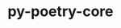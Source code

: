 ---
title: "py-poetry-core"
layout: cache
categories: [package, develop]
meta: {"compilers": ["apple-clang@=15.0.0", "gcc@=11.1.0", "gcc@=11.4.0", "gcc@=13.2.0", "gcc@=7.3.1", "gcc@=7.5.0", "gcc@=9.4.0", "oneapi@=2024.2.1"], "num_specs": 75, "num_specs_by_stack": {"aws-isc": 1, "aws-isc-aarch64": 1, "data-vis-sdk": 4, "e4s": 12, "e4s-neoverse-v2": 9, "e4s-neoverse_v1": 6, "e4s-oneapi": 14, "e4s-power": 3, "ml-darwin-aarch64-mps": 1, "ml-linux-aarch64-cpu": 8, "ml-linux-aarch64-cuda": 8, "ml-linux-x86_64-cpu": 8, "ml-linux-x86_64-cuda": 7, "ml-linux-x86_64-rocm": 4, "radiuss": 6, "root": 75}, "oss": ["amzn2", "ubuntu18.04", "ubuntu20.04", "ubuntu22.04", "ubuntu24.04", "ventura"], "platforms": ["darwin", "linux"], "stacks": ["aws-isc", "aws-isc-aarch64", "data-vis-sdk", "e4s", "e4s-neoverse-v2", "e4s-neoverse_v1", "e4s-oneapi", "e4s-power", "ml-darwin-aarch64-mps", "ml-linux-aarch64-cpu", "ml-linux-aarch64-cuda", "ml-linux-x86_64-cpu", "ml-linux-x86_64-cuda", "ml-linux-x86_64-rocm", "radiuss", "root"], "targets": ["aarch64", "neoverse_v1", "neoverse_v2", "ppc64le", "x86_64_v3"], "versions": ["1.8.1"]}
spec_details: [{"compiler": "apple-clang@=15.0.0", "hash": "b7fxf2q5efgno6cmdioikdw6rwar453b", "os": "ventura", "platform": "darwin", "size": "-", "stacks": ["ml-darwin-aarch64-mps", "root"], "tarball": "https://binaries.spack.io/develop/build_cache/darwin-ventura-aarch64/apple-clang-15.0.0/py-poetry-core-1.8.1/darwin-ventura-aarch64-apple-clang-15.0.0-py-poetry-core-1.8.1-b7fxf2q5efgno6cmdioikdw6rwar453b.spack", "target": "aarch64", "variants": ["build_system=python_pip"], "versions": ["1.8.1"]}, {"compiler": "gcc@=7.3.1", "hash": "jfhsyufpuky4rmxl65p6gh2wwlgal2wp", "os": "amzn2", "platform": "linux", "size": "-", "stacks": ["aws-isc-aarch64", "root"], "tarball": "https://binaries.spack.io/develop/build_cache/linux-amzn2-aarch64/gcc-7.3.1/py-poetry-core-1.8.1/linux-amzn2-aarch64-gcc-7.3.1-py-poetry-core-1.8.1-jfhsyufpuky4rmxl65p6gh2wwlgal2wp.spack", "target": "aarch64", "variants": ["build_system=python_pip"], "versions": ["1.8.1"]}, {"compiler": "gcc@=7.3.1", "hash": "quu3ayi5fecneu6phwdwvvspamv7oh3j", "os": "amzn2", "platform": "linux", "size": "-", "stacks": ["aws-isc", "root"], "tarball": "https://binaries.spack.io/develop/build_cache/linux-amzn2-x86_64_v3/gcc-7.3.1/py-poetry-core-1.8.1/linux-amzn2-x86_64_v3-gcc-7.3.1-py-poetry-core-1.8.1-quu3ayi5fecneu6phwdwvvspamv7oh3j.spack", "target": "x86_64_v3", "variants": ["build_system=python_pip"], "versions": ["1.8.1"]}, {"compiler": "gcc@=7.5.0", "hash": "hbenlu6gwlgrihd4nm6fkt6vighwywtm", "os": "ubuntu18.04", "platform": "linux", "size": "-", "stacks": ["radiuss", "root"], "tarball": "https://binaries.spack.io/develop/build_cache/linux-ubuntu18.04-x86_64_v3/gcc-7.5.0/py-poetry-core-1.8.1/linux-ubuntu18.04-x86_64_v3-gcc-7.5.0-py-poetry-core-1.8.1-hbenlu6gwlgrihd4nm6fkt6vighwywtm.spack", "target": "x86_64_v3", "variants": ["build_system=python_pip"], "versions": ["1.8.1"]}, {"compiler": "gcc@=7.5.0", "hash": "iu6rdpnke5b5uykwrrhb6hmt4ruzbot6", "os": "ubuntu18.04", "platform": "linux", "size": "-", "stacks": ["radiuss", "root"], "tarball": "https://binaries.spack.io/develop/build_cache/linux-ubuntu18.04-x86_64_v3/gcc-7.5.0/py-poetry-core-1.8.1/linux-ubuntu18.04-x86_64_v3-gcc-7.5.0-py-poetry-core-1.8.1-iu6rdpnke5b5uykwrrhb6hmt4ruzbot6.spack", "target": "x86_64_v3", "variants": ["build_system=python_pip"], "versions": ["1.8.1"]}, {"compiler": "gcc@=7.5.0", "hash": "44xyeeea3kjmyi5lt3suunwzxiyhn66h", "os": "ubuntu18.04", "platform": "linux", "size": "-", "stacks": ["root"], "tarball": "https://binaries.spack.io/develop/build_cache/linux-ubuntu18.04-x86_64_v3/gcc-7.5.0/py-poetry-core-1.8.1/linux-ubuntu18.04-x86_64_v3-gcc-7.5.0-py-poetry-core-1.8.1-44xyeeea3kjmyi5lt3suunwzxiyhn66h.spack", "target": "x86_64_v3", "variants": ["build_system=python_pip"], "versions": ["1.8.1"]}, {"compiler": "gcc@=7.5.0", "hash": "5woeb3yalzck7oynbwkpwaeajcw5hdyq", "os": "ubuntu18.04", "platform": "linux", "size": "-", "stacks": ["radiuss", "root"], "tarball": "https://binaries.spack.io/develop/build_cache/linux-ubuntu18.04-x86_64_v3/gcc-7.5.0/py-poetry-core-1.8.1/linux-ubuntu18.04-x86_64_v3-gcc-7.5.0-py-poetry-core-1.8.1-5woeb3yalzck7oynbwkpwaeajcw5hdyq.spack", "target": "x86_64_v3", "variants": ["build_system=python_pip"], "versions": ["1.8.1"]}, {"compiler": "gcc@=7.5.0", "hash": "uroiaaib2pwipak3bncx4ni65u2s7ezw", "os": "ubuntu18.04", "platform": "linux", "size": "-", "stacks": ["radiuss", "root"], "tarball": "https://binaries.spack.io/develop/build_cache/linux-ubuntu18.04-x86_64_v3/gcc-7.5.0/py-poetry-core-1.8.1/linux-ubuntu18.04-x86_64_v3-gcc-7.5.0-py-poetry-core-1.8.1-uroiaaib2pwipak3bncx4ni65u2s7ezw.spack", "target": "x86_64_v3", "variants": ["build_system=python_pip"], "versions": ["1.8.1"]}, {"compiler": "gcc@=7.5.0", "hash": "cmsxlenwcr5riufia3qrzptdcqohmv3b", "os": "ubuntu18.04", "platform": "linux", "size": "-", "stacks": ["radiuss", "root"], "tarball": "https://binaries.spack.io/develop/build_cache/linux-ubuntu18.04-x86_64_v3/gcc-7.5.0/py-poetry-core-1.8.1/linux-ubuntu18.04-x86_64_v3-gcc-7.5.0-py-poetry-core-1.8.1-cmsxlenwcr5riufia3qrzptdcqohmv3b.spack", "target": "x86_64_v3", "variants": ["build_system=python_pip"], "versions": ["1.8.1"]}, {"compiler": "gcc@=7.5.0", "hash": "lf7utoonpwji3gerz2lwtotw54hmvfvv", "os": "ubuntu18.04", "platform": "linux", "size": "-", "stacks": ["radiuss", "root"], "tarball": "https://binaries.spack.io/develop/build_cache/linux-ubuntu18.04-x86_64_v3/gcc-7.5.0/py-poetry-core-1.8.1/linux-ubuntu18.04-x86_64_v3-gcc-7.5.0-py-poetry-core-1.8.1-lf7utoonpwji3gerz2lwtotw54hmvfvv.spack", "target": "x86_64_v3", "variants": ["build_system=python_pip"], "versions": ["1.8.1"]}, {"compiler": "gcc@=7.5.0", "hash": "d746ppxbl7nupw3y3hsc62zbx7nr2zk3", "os": "ubuntu18.04", "platform": "linux", "size": "-", "stacks": ["root"], "tarball": "https://binaries.spack.io/develop/build_cache/linux-ubuntu18.04-x86_64_v3/gcc-7.5.0/py-poetry-core-1.8.1/linux-ubuntu18.04-x86_64_v3-gcc-7.5.0-py-poetry-core-1.8.1-d746ppxbl7nupw3y3hsc62zbx7nr2zk3.spack", "target": "x86_64_v3", "variants": ["build_system=python_pip"], "versions": ["1.8.1"]}, {"compiler": "gcc@=9.4.0", "hash": "fbazy4xizgww7fhtvlbjuta26idmg77s", "os": "ubuntu20.04", "platform": "linux", "size": "-", "stacks": ["e4s-power", "root"], "tarball": "https://binaries.spack.io/develop/build_cache/linux-ubuntu20.04-ppc64le/gcc-9.4.0/py-poetry-core-1.8.1/linux-ubuntu20.04-ppc64le-gcc-9.4.0-py-poetry-core-1.8.1-fbazy4xizgww7fhtvlbjuta26idmg77s.spack", "target": "ppc64le", "variants": ["build_system=python_pip"], "versions": ["1.8.1"]}, {"compiler": "gcc@=9.4.0", "hash": "bflk6p44koojf2awdkza4mklb2ovex3p", "os": "ubuntu20.04", "platform": "linux", "size": "-", "stacks": ["e4s-power", "root"], "tarball": "https://binaries.spack.io/develop/build_cache/linux-ubuntu20.04-ppc64le/gcc-9.4.0/py-poetry-core-1.8.1/linux-ubuntu20.04-ppc64le-gcc-9.4.0-py-poetry-core-1.8.1-bflk6p44koojf2awdkza4mklb2ovex3p.spack", "target": "ppc64le", "variants": ["build_system=python_pip"], "versions": ["1.8.1"]}, {"compiler": "gcc@=9.4.0", "hash": "zbanzr6oia75ownlk5xheyb7i2hrlwdw", "os": "ubuntu20.04", "platform": "linux", "size": "-", "stacks": ["e4s-power", "root"], "tarball": "https://binaries.spack.io/develop/build_cache/linux-ubuntu20.04-ppc64le/gcc-9.4.0/py-poetry-core-1.8.1/linux-ubuntu20.04-ppc64le-gcc-9.4.0-py-poetry-core-1.8.1-zbanzr6oia75ownlk5xheyb7i2hrlwdw.spack", "target": "ppc64le", "variants": ["build_system=python_pip"], "versions": ["1.8.1"]}, {"compiler": "gcc@=11.1.0", "hash": "ih3i2mp4ym6tngzdmmcy6sjuqg6jgm4z", "os": "ubuntu20.04", "platform": "linux", "size": "-", "stacks": ["data-vis-sdk", "root"], "tarball": "https://binaries.spack.io/develop/build_cache/linux-ubuntu20.04-x86_64_v3/gcc-11.1.0/py-poetry-core-1.8.1/linux-ubuntu20.04-x86_64_v3-gcc-11.1.0-py-poetry-core-1.8.1-ih3i2mp4ym6tngzdmmcy6sjuqg6jgm4z.spack", "target": "x86_64_v3", "variants": ["build_system=python_pip"], "versions": ["1.8.1"]}, {"compiler": "gcc@=11.1.0", "hash": "ieuiyr6xioqblw5ltwxvfijmulrpgzy3", "os": "ubuntu20.04", "platform": "linux", "size": "-", "stacks": ["data-vis-sdk", "root"], "tarball": "https://binaries.spack.io/develop/build_cache/linux-ubuntu20.04-x86_64_v3/gcc-11.1.0/py-poetry-core-1.8.1/linux-ubuntu20.04-x86_64_v3-gcc-11.1.0-py-poetry-core-1.8.1-ieuiyr6xioqblw5ltwxvfijmulrpgzy3.spack", "target": "x86_64_v3", "variants": ["build_system=python_pip"], "versions": ["1.8.1"]}, {"compiler": "gcc@=11.1.0", "hash": "mfpvaanyihmxpx7qvc3bfcst4sqhfuka", "os": "ubuntu20.04", "platform": "linux", "size": "-", "stacks": ["data-vis-sdk", "root"], "tarball": "https://binaries.spack.io/develop/build_cache/linux-ubuntu20.04-x86_64_v3/gcc-11.1.0/py-poetry-core-1.8.1/linux-ubuntu20.04-x86_64_v3-gcc-11.1.0-py-poetry-core-1.8.1-mfpvaanyihmxpx7qvc3bfcst4sqhfuka.spack", "target": "x86_64_v3", "variants": ["build_system=python_pip"], "versions": ["1.8.1"]}, {"compiler": "gcc@=11.1.0", "hash": "bplfyzv2trgbpyu2xyrss6sgg7o5kei5", "os": "ubuntu20.04", "platform": "linux", "size": "-", "stacks": ["data-vis-sdk", "root"], "tarball": "https://binaries.spack.io/develop/build_cache/linux-ubuntu20.04-x86_64_v3/gcc-11.1.0/py-poetry-core-1.8.1/linux-ubuntu20.04-x86_64_v3-gcc-11.1.0-py-poetry-core-1.8.1-bplfyzv2trgbpyu2xyrss6sgg7o5kei5.spack", "target": "x86_64_v3", "variants": ["build_system=python_pip"], "versions": ["1.8.1"]}, {"compiler": "gcc@=11.4.0", "hash": "votgw3ekx6gthj5ft2f3tllg436edbq4", "os": "ubuntu22.04", "platform": "linux", "size": "-", "stacks": ["e4s-neoverse_v1", "root"], "tarball": "https://binaries.spack.io/develop/build_cache/linux-ubuntu22.04-neoverse_v1/gcc-11.4.0/py-poetry-core-1.8.1/linux-ubuntu22.04-neoverse_v1-gcc-11.4.0-py-poetry-core-1.8.1-votgw3ekx6gthj5ft2f3tllg436edbq4.spack", "target": "neoverse_v1", "variants": ["build_system=python_pip"], "versions": ["1.8.1"]}, {"compiler": "gcc@=11.4.0", "hash": "eg3jkukouvrotpai3rxshdwuwdzjpbqj", "os": "ubuntu22.04", "platform": "linux", "size": "-", "stacks": ["e4s-neoverse_v1", "root"], "tarball": "https://binaries.spack.io/develop/build_cache/linux-ubuntu22.04-neoverse_v1/gcc-11.4.0/py-poetry-core-1.8.1/linux-ubuntu22.04-neoverse_v1-gcc-11.4.0-py-poetry-core-1.8.1-eg3jkukouvrotpai3rxshdwuwdzjpbqj.spack", "target": "neoverse_v1", "variants": ["build_system=python_pip"], "versions": ["1.8.1"]}, {"compiler": "gcc@=11.4.0", "hash": "7h7guitcvpj56bk6kluknqcjurjwipsc", "os": "ubuntu22.04", "platform": "linux", "size": "-", "stacks": ["e4s-neoverse_v1", "root"], "tarball": "https://binaries.spack.io/develop/build_cache/linux-ubuntu22.04-neoverse_v1/gcc-11.4.0/py-poetry-core-1.8.1/linux-ubuntu22.04-neoverse_v1-gcc-11.4.0-py-poetry-core-1.8.1-7h7guitcvpj56bk6kluknqcjurjwipsc.spack", "target": "neoverse_v1", "variants": ["build_system=python_pip"], "versions": ["1.8.1"]}, {"compiler": "gcc@=11.4.0", "hash": "owhstatfctm6rl5irsz2mhfkfzv75jkn", "os": "ubuntu22.04", "platform": "linux", "size": "-", "stacks": ["e4s-neoverse_v1", "root"], "tarball": "https://binaries.spack.io/develop/build_cache/linux-ubuntu22.04-neoverse_v1/gcc-11.4.0/py-poetry-core-1.8.1/linux-ubuntu22.04-neoverse_v1-gcc-11.4.0-py-poetry-core-1.8.1-owhstatfctm6rl5irsz2mhfkfzv75jkn.spack", "target": "neoverse_v1", "variants": ["build_system=python_pip"], "versions": ["1.8.1"]}, {"compiler": "gcc@=11.4.0", "hash": "4agm6rcpdg43g75ni7er3r6wpiiqbuo5", "os": "ubuntu22.04", "platform": "linux", "size": "-", "stacks": ["e4s-neoverse_v1", "root"], "tarball": "https://binaries.spack.io/develop/build_cache/linux-ubuntu22.04-neoverse_v1/gcc-11.4.0/py-poetry-core-1.8.1/linux-ubuntu22.04-neoverse_v1-gcc-11.4.0-py-poetry-core-1.8.1-4agm6rcpdg43g75ni7er3r6wpiiqbuo5.spack", "target": "neoverse_v1", "variants": ["build_system=python_pip"], "versions": ["1.8.1"]}, {"compiler": "gcc@=11.4.0", "hash": "j23kokogoarjbpitsv77ts6wqqjzk43z", "os": "ubuntu22.04", "platform": "linux", "size": "-", "stacks": ["e4s-neoverse_v1", "root"], "tarball": "https://binaries.spack.io/develop/build_cache/linux-ubuntu22.04-neoverse_v1/gcc-11.4.0/py-poetry-core-1.8.1/linux-ubuntu22.04-neoverse_v1-gcc-11.4.0-py-poetry-core-1.8.1-j23kokogoarjbpitsv77ts6wqqjzk43z.spack", "target": "neoverse_v1", "variants": ["build_system=python_pip"], "versions": ["1.8.1"]}, {"compiler": "gcc@=11.4.0", "hash": "ztczubt5otmbsetuy6knb4235yutkppw", "os": "ubuntu22.04", "platform": "linux", "size": "-", "stacks": ["e4s-neoverse-v2", "root"], "tarball": "https://binaries.spack.io/develop/build_cache/linux-ubuntu22.04-neoverse_v2/gcc-11.4.0/py-poetry-core-1.8.1/linux-ubuntu22.04-neoverse_v2-gcc-11.4.0-py-poetry-core-1.8.1-ztczubt5otmbsetuy6knb4235yutkppw.spack", "target": "neoverse_v2", "variants": ["build_system=python_pip"], "versions": ["1.8.1"]}, {"compiler": "gcc@=11.4.0", "hash": "orlmnqp4bqegx3a7nfbbv6n2qf6atgip", "os": "ubuntu22.04", "platform": "linux", "size": "-", "stacks": ["e4s-neoverse-v2", "root"], "tarball": "https://binaries.spack.io/develop/build_cache/linux-ubuntu22.04-neoverse_v2/gcc-11.4.0/py-poetry-core-1.8.1/linux-ubuntu22.04-neoverse_v2-gcc-11.4.0-py-poetry-core-1.8.1-orlmnqp4bqegx3a7nfbbv6n2qf6atgip.spack", "target": "neoverse_v2", "variants": ["build_system=python_pip"], "versions": ["1.8.1"]}, {"compiler": "gcc@=11.4.0", "hash": "hckac2ubexopcayms7tzlq2hklt5nh66", "os": "ubuntu22.04", "platform": "linux", "size": "-", "stacks": ["e4s-neoverse-v2", "root"], "tarball": "https://binaries.spack.io/develop/build_cache/linux-ubuntu22.04-neoverse_v2/gcc-11.4.0/py-poetry-core-1.8.1/linux-ubuntu22.04-neoverse_v2-gcc-11.4.0-py-poetry-core-1.8.1-hckac2ubexopcayms7tzlq2hklt5nh66.spack", "target": "neoverse_v2", "variants": ["build_system=python_pip"], "versions": ["1.8.1"]}, {"compiler": "gcc@=11.4.0", "hash": "qqfxfjv6wv55i33kg3t2fknitjzfyj23", "os": "ubuntu22.04", "platform": "linux", "size": "-", "stacks": ["e4s-neoverse-v2", "root"], "tarball": "https://binaries.spack.io/develop/build_cache/linux-ubuntu22.04-neoverse_v2/gcc-11.4.0/py-poetry-core-1.8.1/linux-ubuntu22.04-neoverse_v2-gcc-11.4.0-py-poetry-core-1.8.1-qqfxfjv6wv55i33kg3t2fknitjzfyj23.spack", "target": "neoverse_v2", "variants": ["build_system=python_pip"], "versions": ["1.8.1"]}, {"compiler": "gcc@=11.4.0", "hash": "ijqklm3v4oy7kr2vqy25pg4soo7syrxi", "os": "ubuntu22.04", "platform": "linux", "size": "-", "stacks": ["e4s-neoverse-v2", "root"], "tarball": "https://binaries.spack.io/develop/build_cache/linux-ubuntu22.04-neoverse_v2/gcc-11.4.0/py-poetry-core-1.8.1/linux-ubuntu22.04-neoverse_v2-gcc-11.4.0-py-poetry-core-1.8.1-ijqklm3v4oy7kr2vqy25pg4soo7syrxi.spack", "target": "neoverse_v2", "variants": ["build_system=python_pip"], "versions": ["1.8.1"]}, {"compiler": "gcc@=11.4.0", "hash": "n5v5k4csoijvpxrkiy53csdgukakr5kr", "os": "ubuntu22.04", "platform": "linux", "size": "-", "stacks": ["e4s-neoverse-v2", "root"], "tarball": "https://binaries.spack.io/develop/build_cache/linux-ubuntu22.04-neoverse_v2/gcc-11.4.0/py-poetry-core-1.8.1/linux-ubuntu22.04-neoverse_v2-gcc-11.4.0-py-poetry-core-1.8.1-n5v5k4csoijvpxrkiy53csdgukakr5kr.spack", "target": "neoverse_v2", "variants": ["build_system=python_pip"], "versions": ["1.8.1"]}, {"compiler": "gcc@=11.4.0", "hash": "s6cyhxah5amk5xs45bm6ggwnslq3kemz", "os": "ubuntu22.04", "platform": "linux", "size": "-", "stacks": ["e4s-neoverse-v2", "root"], "tarball": "https://binaries.spack.io/develop/build_cache/linux-ubuntu22.04-neoverse_v2/gcc-11.4.0/py-poetry-core-1.8.1/linux-ubuntu22.04-neoverse_v2-gcc-11.4.0-py-poetry-core-1.8.1-s6cyhxah5amk5xs45bm6ggwnslq3kemz.spack", "target": "neoverse_v2", "variants": ["build_system=python_pip"], "versions": ["1.8.1"]}, {"compiler": "gcc@=11.4.0", "hash": "uwe7oappfphmzwjjvs56haepvbwwgcug", "os": "ubuntu22.04", "platform": "linux", "size": "-", "stacks": ["e4s-neoverse-v2", "root"], "tarball": "https://binaries.spack.io/develop/build_cache/linux-ubuntu22.04-neoverse_v2/gcc-11.4.0/py-poetry-core-1.8.1/linux-ubuntu22.04-neoverse_v2-gcc-11.4.0-py-poetry-core-1.8.1-uwe7oappfphmzwjjvs56haepvbwwgcug.spack", "target": "neoverse_v2", "variants": ["build_system=python_pip"], "versions": ["1.8.1"]}, {"compiler": "gcc@=11.4.0", "hash": "7yqawrkylcws43dpbtb23prw22kor3zg", "os": "ubuntu22.04", "platform": "linux", "size": "-", "stacks": ["e4s-neoverse-v2", "root"], "tarball": "https://binaries.spack.io/develop/build_cache/linux-ubuntu22.04-neoverse_v2/gcc-11.4.0/py-poetry-core-1.8.1/linux-ubuntu22.04-neoverse_v2-gcc-11.4.0-py-poetry-core-1.8.1-7yqawrkylcws43dpbtb23prw22kor3zg.spack", "target": "neoverse_v2", "variants": ["build_system=python_pip"], "versions": ["1.8.1"]}, {"compiler": "gcc@=11.4.0", "hash": "4zfg27zrxuudvnkxksjdocj5ov5qouf4", "os": "ubuntu22.04", "platform": "linux", "size": "-", "stacks": ["e4s", "root"], "tarball": "https://binaries.spack.io/develop/build_cache/linux-ubuntu22.04-x86_64_v3/gcc-11.4.0/py-poetry-core-1.8.1/linux-ubuntu22.04-x86_64_v3-gcc-11.4.0-py-poetry-core-1.8.1-4zfg27zrxuudvnkxksjdocj5ov5qouf4.spack", "target": "x86_64_v3", "variants": ["build_system=python_pip"], "versions": ["1.8.1"]}, {"compiler": "gcc@=11.4.0", "hash": "67oesgjt63dkvimtri66gaxojxmbhnpr", "os": "ubuntu22.04", "platform": "linux", "size": "-", "stacks": ["e4s", "root"], "tarball": "https://binaries.spack.io/develop/build_cache/linux-ubuntu22.04-x86_64_v3/gcc-11.4.0/py-poetry-core-1.8.1/linux-ubuntu22.04-x86_64_v3-gcc-11.4.0-py-poetry-core-1.8.1-67oesgjt63dkvimtri66gaxojxmbhnpr.spack", "target": "x86_64_v3", "variants": ["build_system=python_pip"], "versions": ["1.8.1"]}, {"compiler": "gcc@=11.4.0", "hash": "5jpyrbidjw5nixmrm2pzcjmoazagxfq2", "os": "ubuntu22.04", "platform": "linux", "size": "-", "stacks": ["e4s", "root"], "tarball": "https://binaries.spack.io/develop/build_cache/linux-ubuntu22.04-x86_64_v3/gcc-11.4.0/py-poetry-core-1.8.1/linux-ubuntu22.04-x86_64_v3-gcc-11.4.0-py-poetry-core-1.8.1-5jpyrbidjw5nixmrm2pzcjmoazagxfq2.spack", "target": "x86_64_v3", "variants": ["build_system=python_pip"], "versions": ["1.8.1"]}, {"compiler": "gcc@=11.4.0", "hash": "ilrghjab36maecf4ohsgpajrrlj73jij", "os": "ubuntu22.04", "platform": "linux", "size": "-", "stacks": ["e4s", "root"], "tarball": "https://binaries.spack.io/develop/build_cache/linux-ubuntu22.04-x86_64_v3/gcc-11.4.0/py-poetry-core-1.8.1/linux-ubuntu22.04-x86_64_v3-gcc-11.4.0-py-poetry-core-1.8.1-ilrghjab36maecf4ohsgpajrrlj73jij.spack", "target": "x86_64_v3", "variants": ["build_system=python_pip"], "versions": ["1.8.1"]}, {"compiler": "gcc@=11.4.0", "hash": "lstztywaa3uh2cgaxgcunbigcchzdg5m", "os": "ubuntu22.04", "platform": "linux", "size": "-", "stacks": ["e4s", "root"], "tarball": "https://binaries.spack.io/develop/build_cache/linux-ubuntu22.04-x86_64_v3/gcc-11.4.0/py-poetry-core-1.8.1/linux-ubuntu22.04-x86_64_v3-gcc-11.4.0-py-poetry-core-1.8.1-lstztywaa3uh2cgaxgcunbigcchzdg5m.spack", "target": "x86_64_v3", "variants": ["build_system=python_pip"], "versions": ["1.8.1"]}, {"compiler": "gcc@=11.4.0", "hash": "7egioeilugvvrapzp65rxcedyuchdw2r", "os": "ubuntu22.04", "platform": "linux", "size": "-", "stacks": ["e4s", "root"], "tarball": "https://binaries.spack.io/develop/build_cache/linux-ubuntu22.04-x86_64_v3/gcc-11.4.0/py-poetry-core-1.8.1/linux-ubuntu22.04-x86_64_v3-gcc-11.4.0-py-poetry-core-1.8.1-7egioeilugvvrapzp65rxcedyuchdw2r.spack", "target": "x86_64_v3", "variants": ["build_system=python_pip"], "versions": ["1.8.1"]}, {"compiler": "gcc@=11.4.0", "hash": "eaf3bkytechfkxy6orbg3go3vrscxoey", "os": "ubuntu22.04", "platform": "linux", "size": "-", "stacks": ["e4s", "root"], "tarball": "https://binaries.spack.io/develop/build_cache/linux-ubuntu22.04-x86_64_v3/gcc-11.4.0/py-poetry-core-1.8.1/linux-ubuntu22.04-x86_64_v3-gcc-11.4.0-py-poetry-core-1.8.1-eaf3bkytechfkxy6orbg3go3vrscxoey.spack", "target": "x86_64_v3", "variants": ["build_system=python_pip"], "versions": ["1.8.1"]}, {"compiler": "gcc@=11.4.0", "hash": "cn2ugfpgvuwoqwaknoofb3zmssyf2i7a", "os": "ubuntu22.04", "platform": "linux", "size": "-", "stacks": ["e4s", "root"], "tarball": "https://binaries.spack.io/develop/build_cache/linux-ubuntu22.04-x86_64_v3/gcc-11.4.0/py-poetry-core-1.8.1/linux-ubuntu22.04-x86_64_v3-gcc-11.4.0-py-poetry-core-1.8.1-cn2ugfpgvuwoqwaknoofb3zmssyf2i7a.spack", "target": "x86_64_v3", "variants": ["build_system=python_pip"], "versions": ["1.8.1"]}, {"compiler": "gcc@=11.4.0", "hash": "par3ls32mu2b5z5pucuevijiwth6gyye", "os": "ubuntu22.04", "platform": "linux", "size": "-", "stacks": ["e4s", "root"], "tarball": "https://binaries.spack.io/develop/build_cache/linux-ubuntu22.04-x86_64_v3/gcc-11.4.0/py-poetry-core-1.8.1/linux-ubuntu22.04-x86_64_v3-gcc-11.4.0-py-poetry-core-1.8.1-par3ls32mu2b5z5pucuevijiwth6gyye.spack", "target": "x86_64_v3", "variants": ["build_system=python_pip"], "versions": ["1.8.1"]}, {"compiler": "gcc@=11.4.0", "hash": "ixngdyu4yobx4u7v3e3z7eja5y7gfbpy", "os": "ubuntu22.04", "platform": "linux", "size": "-", "stacks": ["e4s", "root"], "tarball": "https://binaries.spack.io/develop/build_cache/linux-ubuntu22.04-x86_64_v3/gcc-11.4.0/py-poetry-core-1.8.1/linux-ubuntu22.04-x86_64_v3-gcc-11.4.0-py-poetry-core-1.8.1-ixngdyu4yobx4u7v3e3z7eja5y7gfbpy.spack", "target": "x86_64_v3", "variants": ["build_system=python_pip"], "versions": ["1.8.1"]}, {"compiler": "gcc@=11.4.0", "hash": "di67lgmpzsrhmejedzqvevljps5inyru", "os": "ubuntu22.04", "platform": "linux", "size": "-", "stacks": ["e4s", "root"], "tarball": "https://binaries.spack.io/develop/build_cache/linux-ubuntu22.04-x86_64_v3/gcc-11.4.0/py-poetry-core-1.8.1/linux-ubuntu22.04-x86_64_v3-gcc-11.4.0-py-poetry-core-1.8.1-di67lgmpzsrhmejedzqvevljps5inyru.spack", "target": "x86_64_v3", "variants": ["build_system=python_pip"], "versions": ["1.8.1"]}, {"compiler": "gcc@=11.4.0", "hash": "kisnb44j7uslwenf5mfgwgoij37agfn3", "os": "ubuntu22.04", "platform": "linux", "size": "-", "stacks": ["e4s", "root"], "tarball": "https://binaries.spack.io/develop/build_cache/linux-ubuntu22.04-x86_64_v3/gcc-11.4.0/py-poetry-core-1.8.1/linux-ubuntu22.04-x86_64_v3-gcc-11.4.0-py-poetry-core-1.8.1-kisnb44j7uslwenf5mfgwgoij37agfn3.spack", "target": "x86_64_v3", "variants": ["build_system=python_pip"], "versions": ["1.8.1"]}, {"compiler": "oneapi@=2024.2.1", "hash": "3hxxoszgzhow5d7fglgqirttaangndsi", "os": "ubuntu22.04", "platform": "linux", "size": "-", "stacks": ["e4s-oneapi", "root"], "tarball": "https://binaries.spack.io/develop/build_cache/linux-ubuntu22.04-x86_64_v3/oneapi-2024.2.1/py-poetry-core-1.8.1/linux-ubuntu22.04-x86_64_v3-oneapi-2024.2.1-py-poetry-core-1.8.1-3hxxoszgzhow5d7fglgqirttaangndsi.spack", "target": "x86_64_v3", "variants": ["build_system=python_pip"], "versions": ["1.8.1"]}, {"compiler": "oneapi@=2024.2.1", "hash": "rr52ppgxvl6j5p6aen57bytsnb4bisnb", "os": "ubuntu22.04", "platform": "linux", "size": "-", "stacks": ["e4s-oneapi", "root"], "tarball": "https://binaries.spack.io/develop/build_cache/linux-ubuntu22.04-x86_64_v3/oneapi-2024.2.1/py-poetry-core-1.8.1/linux-ubuntu22.04-x86_64_v3-oneapi-2024.2.1-py-poetry-core-1.8.1-rr52ppgxvl6j5p6aen57bytsnb4bisnb.spack", "target": "x86_64_v3", "variants": ["build_system=python_pip"], "versions": ["1.8.1"]}, {"compiler": "oneapi@=2024.2.1", "hash": "gacx4ulybsqrbj4yjwlbydrfriet5fvu", "os": "ubuntu22.04", "platform": "linux", "size": "-", "stacks": ["e4s-oneapi", "root"], "tarball": "https://binaries.spack.io/develop/build_cache/linux-ubuntu22.04-x86_64_v3/oneapi-2024.2.1/py-poetry-core-1.8.1/linux-ubuntu22.04-x86_64_v3-oneapi-2024.2.1-py-poetry-core-1.8.1-gacx4ulybsqrbj4yjwlbydrfriet5fvu.spack", "target": "x86_64_v3", "variants": ["build_system=python_pip"], "versions": ["1.8.1"]}, {"compiler": "oneapi@=2024.2.1", "hash": "22bqybdoufh5lelwbeaa64adglrc4jip", "os": "ubuntu22.04", "platform": "linux", "size": "-", "stacks": ["e4s-oneapi", "root"], "tarball": "https://binaries.spack.io/develop/build_cache/linux-ubuntu22.04-x86_64_v3/oneapi-2024.2.1/py-poetry-core-1.8.1/linux-ubuntu22.04-x86_64_v3-oneapi-2024.2.1-py-poetry-core-1.8.1-22bqybdoufh5lelwbeaa64adglrc4jip.spack", "target": "x86_64_v3", "variants": ["build_system=python_pip"], "versions": ["1.8.1"]}, {"compiler": "oneapi@=2024.2.1", "hash": "sxmpauucklkknelqggma3rv4sgdagqae", "os": "ubuntu22.04", "platform": "linux", "size": "-", "stacks": ["e4s-oneapi", "root"], "tarball": "https://binaries.spack.io/develop/build_cache/linux-ubuntu22.04-x86_64_v3/oneapi-2024.2.1/py-poetry-core-1.8.1/linux-ubuntu22.04-x86_64_v3-oneapi-2024.2.1-py-poetry-core-1.8.1-sxmpauucklkknelqggma3rv4sgdagqae.spack", "target": "x86_64_v3", "variants": ["build_system=python_pip"], "versions": ["1.8.1"]}, {"compiler": "oneapi@=2024.2.1", "hash": "r7pd7wb3qqpunykitaj2v2dxxn62ekhf", "os": "ubuntu22.04", "platform": "linux", "size": "-", "stacks": ["e4s-oneapi", "root"], "tarball": "https://binaries.spack.io/develop/build_cache/linux-ubuntu22.04-x86_64_v3/oneapi-2024.2.1/py-poetry-core-1.8.1/linux-ubuntu22.04-x86_64_v3-oneapi-2024.2.1-py-poetry-core-1.8.1-r7pd7wb3qqpunykitaj2v2dxxn62ekhf.spack", "target": "x86_64_v3", "variants": ["build_system=python_pip"], "versions": ["1.8.1"]}, {"compiler": "oneapi@=2024.2.1", "hash": "pcpaa6mqs2wspuwvk4bdaczphwd3roep", "os": "ubuntu22.04", "platform": "linux", "size": "-", "stacks": ["e4s-oneapi", "root"], "tarball": "https://binaries.spack.io/develop/build_cache/linux-ubuntu22.04-x86_64_v3/oneapi-2024.2.1/py-poetry-core-1.8.1/linux-ubuntu22.04-x86_64_v3-oneapi-2024.2.1-py-poetry-core-1.8.1-pcpaa6mqs2wspuwvk4bdaczphwd3roep.spack", "target": "x86_64_v3", "variants": ["build_system=python_pip"], "versions": ["1.8.1"]}, {"compiler": "oneapi@=2024.2.1", "hash": "53elfypv4tbtajmtiqmhpwszbux24ajf", "os": "ubuntu22.04", "platform": "linux", "size": "-", "stacks": ["e4s-oneapi", "root"], "tarball": "https://binaries.spack.io/develop/build_cache/linux-ubuntu22.04-x86_64_v3/oneapi-2024.2.1/py-poetry-core-1.8.1/linux-ubuntu22.04-x86_64_v3-oneapi-2024.2.1-py-poetry-core-1.8.1-53elfypv4tbtajmtiqmhpwszbux24ajf.spack", "target": "x86_64_v3", "variants": ["build_system=python_pip"], "versions": ["1.8.1"]}, {"compiler": "oneapi@=2024.2.1", "hash": "4el5pstr5a3wwqtlpkzzhy5jwpjzsvkm", "os": "ubuntu22.04", "platform": "linux", "size": "-", "stacks": ["e4s-oneapi", "root"], "tarball": "https://binaries.spack.io/develop/build_cache/linux-ubuntu22.04-x86_64_v3/oneapi-2024.2.1/py-poetry-core-1.8.1/linux-ubuntu22.04-x86_64_v3-oneapi-2024.2.1-py-poetry-core-1.8.1-4el5pstr5a3wwqtlpkzzhy5jwpjzsvkm.spack", "target": "x86_64_v3", "variants": ["build_system=python_pip"], "versions": ["1.8.1"]}, {"compiler": "oneapi@=2024.2.1", "hash": "375ylayz2jnp7qsid2piusi62ff2pbtf", "os": "ubuntu22.04", "platform": "linux", "size": "-", "stacks": ["e4s-oneapi", "root"], "tarball": "https://binaries.spack.io/develop/build_cache/linux-ubuntu22.04-x86_64_v3/oneapi-2024.2.1/py-poetry-core-1.8.1/linux-ubuntu22.04-x86_64_v3-oneapi-2024.2.1-py-poetry-core-1.8.1-375ylayz2jnp7qsid2piusi62ff2pbtf.spack", "target": "x86_64_v3", "variants": ["build_system=python_pip"], "versions": ["1.8.1"]}, {"compiler": "oneapi@=2024.2.1", "hash": "dsdfqdwofru7a6muccqeuoz3olayxqqa", "os": "ubuntu22.04", "platform": "linux", "size": "-", "stacks": ["e4s-oneapi", "root"], "tarball": "https://binaries.spack.io/develop/build_cache/linux-ubuntu22.04-x86_64_v3/oneapi-2024.2.1/py-poetry-core-1.8.1/linux-ubuntu22.04-x86_64_v3-oneapi-2024.2.1-py-poetry-core-1.8.1-dsdfqdwofru7a6muccqeuoz3olayxqqa.spack", "target": "x86_64_v3", "variants": ["build_system=python_pip"], "versions": ["1.8.1"]}, {"compiler": "oneapi@=2024.2.1", "hash": "rkginz7ng7cjfvw3pvs3rmg65zqncch4", "os": "ubuntu22.04", "platform": "linux", "size": "-", "stacks": ["e4s-oneapi", "root"], "tarball": "https://binaries.spack.io/develop/build_cache/linux-ubuntu22.04-x86_64_v3/oneapi-2024.2.1/py-poetry-core-1.8.1/linux-ubuntu22.04-x86_64_v3-oneapi-2024.2.1-py-poetry-core-1.8.1-rkginz7ng7cjfvw3pvs3rmg65zqncch4.spack", "target": "x86_64_v3", "variants": ["build_system=python_pip"], "versions": ["1.8.1"]}, {"compiler": "oneapi@=2024.2.1", "hash": "nxhyomk2ytmirli367nwjjypl4iyloww", "os": "ubuntu22.04", "platform": "linux", "size": "-", "stacks": ["e4s-oneapi", "root"], "tarball": "https://binaries.spack.io/develop/build_cache/linux-ubuntu22.04-x86_64_v3/oneapi-2024.2.1/py-poetry-core-1.8.1/linux-ubuntu22.04-x86_64_v3-oneapi-2024.2.1-py-poetry-core-1.8.1-nxhyomk2ytmirli367nwjjypl4iyloww.spack", "target": "x86_64_v3", "variants": ["build_system=python_pip"], "versions": ["1.8.1"]}, {"compiler": "oneapi@=2024.2.1", "hash": "63xe7vfywgzoqgs53ssdkf4zaf4zq73z", "os": "ubuntu22.04", "platform": "linux", "size": "-", "stacks": ["e4s-oneapi", "root"], "tarball": "https://binaries.spack.io/develop/build_cache/linux-ubuntu22.04-x86_64_v3/oneapi-2024.2.1/py-poetry-core-1.8.1/linux-ubuntu22.04-x86_64_v3-oneapi-2024.2.1-py-poetry-core-1.8.1-63xe7vfywgzoqgs53ssdkf4zaf4zq73z.spack", "target": "x86_64_v3", "variants": ["build_system=python_pip"], "versions": ["1.8.1"]}, {"compiler": "gcc@=13.2.0", "hash": "ky5clta7z27lvu64b7v5jwcuxxjyvtmb", "os": "ubuntu24.04", "platform": "linux", "size": "-", "stacks": ["ml-linux-aarch64-cpu", "ml-linux-aarch64-cuda", "root"], "tarball": "https://binaries.spack.io/develop/build_cache/linux-ubuntu24.04-aarch64/gcc-13.2.0/py-poetry-core-1.8.1/linux-ubuntu24.04-aarch64-gcc-13.2.0-py-poetry-core-1.8.1-ky5clta7z27lvu64b7v5jwcuxxjyvtmb.spack", "target": "aarch64", "variants": ["build_system=python_pip"], "versions": ["1.8.1"]}, {"compiler": "gcc@=13.2.0", "hash": "i4bxjg7hqfvh4kj4l2spf5u67u4gotcc", "os": "ubuntu24.04", "platform": "linux", "size": "-", "stacks": ["ml-linux-aarch64-cpu", "ml-linux-aarch64-cuda", "root"], "tarball": "https://binaries.spack.io/develop/build_cache/linux-ubuntu24.04-aarch64/gcc-13.2.0/py-poetry-core-1.8.1/linux-ubuntu24.04-aarch64-gcc-13.2.0-py-poetry-core-1.8.1-i4bxjg7hqfvh4kj4l2spf5u67u4gotcc.spack", "target": "aarch64", "variants": ["build_system=python_pip"], "versions": ["1.8.1"]}, {"compiler": "gcc@=13.2.0", "hash": "sxk6ijnlmfnhhjun5cukzcyjvqc2hjbb", "os": "ubuntu24.04", "platform": "linux", "size": "-", "stacks": ["ml-linux-aarch64-cpu", "ml-linux-aarch64-cuda", "root"], "tarball": "https://binaries.spack.io/develop/build_cache/linux-ubuntu24.04-aarch64/gcc-13.2.0/py-poetry-core-1.8.1/linux-ubuntu24.04-aarch64-gcc-13.2.0-py-poetry-core-1.8.1-sxk6ijnlmfnhhjun5cukzcyjvqc2hjbb.spack", "target": "aarch64", "variants": ["build_system=python_pip"], "versions": ["1.8.1"]}, {"compiler": "gcc@=13.2.0", "hash": "pbps3wc2cqwk4pgteroxjdpbz2pqqtmy", "os": "ubuntu24.04", "platform": "linux", "size": "-", "stacks": ["ml-linux-aarch64-cpu", "ml-linux-aarch64-cuda", "root"], "tarball": "https://binaries.spack.io/develop/build_cache/linux-ubuntu24.04-aarch64/gcc-13.2.0/py-poetry-core-1.8.1/linux-ubuntu24.04-aarch64-gcc-13.2.0-py-poetry-core-1.8.1-pbps3wc2cqwk4pgteroxjdpbz2pqqtmy.spack", "target": "aarch64", "variants": ["build_system=python_pip"], "versions": ["1.8.1"]}, {"compiler": "gcc@=13.2.0", "hash": "ozynqb2h3yjkvubi6fakl2u3ignnygqh", "os": "ubuntu24.04", "platform": "linux", "size": "-", "stacks": ["ml-linux-aarch64-cpu", "ml-linux-aarch64-cuda", "root"], "tarball": "https://binaries.spack.io/develop/build_cache/linux-ubuntu24.04-aarch64/gcc-13.2.0/py-poetry-core-1.8.1/linux-ubuntu24.04-aarch64-gcc-13.2.0-py-poetry-core-1.8.1-ozynqb2h3yjkvubi6fakl2u3ignnygqh.spack", "target": "aarch64", "variants": ["build_system=python_pip"], "versions": ["1.8.1"]}, {"compiler": "gcc@=13.2.0", "hash": "z4pq6b3wpg5s4gjyebqzjnyqlmcq7d4a", "os": "ubuntu24.04", "platform": "linux", "size": "-", "stacks": ["ml-linux-aarch64-cpu", "ml-linux-aarch64-cuda", "root"], "tarball": "https://binaries.spack.io/develop/build_cache/linux-ubuntu24.04-aarch64/gcc-13.2.0/py-poetry-core-1.8.1/linux-ubuntu24.04-aarch64-gcc-13.2.0-py-poetry-core-1.8.1-z4pq6b3wpg5s4gjyebqzjnyqlmcq7d4a.spack", "target": "aarch64", "variants": ["build_system=python_pip"], "versions": ["1.8.1"]}, {"compiler": "gcc@=13.2.0", "hash": "zej7urggcpragj3jtpmwjmovkxhldmsw", "os": "ubuntu24.04", "platform": "linux", "size": "-", "stacks": ["ml-linux-aarch64-cpu", "ml-linux-aarch64-cuda", "root"], "tarball": "https://binaries.spack.io/develop/build_cache/linux-ubuntu24.04-aarch64/gcc-13.2.0/py-poetry-core-1.8.1/linux-ubuntu24.04-aarch64-gcc-13.2.0-py-poetry-core-1.8.1-zej7urggcpragj3jtpmwjmovkxhldmsw.spack", "target": "aarch64", "variants": ["build_system=python_pip"], "versions": ["1.8.1"]}, {"compiler": "gcc@=13.2.0", "hash": "forygjostzjpfgnz6evjkycxtfxy4mav", "os": "ubuntu24.04", "platform": "linux", "size": "-", "stacks": ["ml-linux-aarch64-cpu", "ml-linux-aarch64-cuda", "root"], "tarball": "https://binaries.spack.io/develop/build_cache/linux-ubuntu24.04-aarch64/gcc-13.2.0/py-poetry-core-1.8.1/linux-ubuntu24.04-aarch64-gcc-13.2.0-py-poetry-core-1.8.1-forygjostzjpfgnz6evjkycxtfxy4mav.spack", "target": "aarch64", "variants": ["build_system=python_pip"], "versions": ["1.8.1"]}, {"compiler": "gcc@=13.2.0", "hash": "ech67krzn6wcblnwve7scrlj7nztl4ik", "os": "ubuntu24.04", "platform": "linux", "size": "-", "stacks": ["ml-linux-x86_64-cpu", "ml-linux-x86_64-cuda", "ml-linux-x86_64-rocm", "root"], "tarball": "https://binaries.spack.io/develop/build_cache/linux-ubuntu24.04-x86_64_v3/gcc-13.2.0/py-poetry-core-1.8.1/linux-ubuntu24.04-x86_64_v3-gcc-13.2.0-py-poetry-core-1.8.1-ech67krzn6wcblnwve7scrlj7nztl4ik.spack", "target": "x86_64_v3", "variants": ["build_system=python_pip"], "versions": ["1.8.1"]}, {"compiler": "gcc@=13.2.0", "hash": "si7x2wvr45j2sgofw5ljbzjxsclp3ptr", "os": "ubuntu24.04", "platform": "linux", "size": "-", "stacks": ["ml-linux-x86_64-cpu", "ml-linux-x86_64-cuda", "ml-linux-x86_64-rocm", "root"], "tarball": "https://binaries.spack.io/develop/build_cache/linux-ubuntu24.04-x86_64_v3/gcc-13.2.0/py-poetry-core-1.8.1/linux-ubuntu24.04-x86_64_v3-gcc-13.2.0-py-poetry-core-1.8.1-si7x2wvr45j2sgofw5ljbzjxsclp3ptr.spack", "target": "x86_64_v3", "variants": ["build_system=python_pip"], "versions": ["1.8.1"]}, {"compiler": "gcc@=13.2.0", "hash": "66edsdln4hfy6iebdkfkuotv4m57gfts", "os": "ubuntu24.04", "platform": "linux", "size": "-", "stacks": ["ml-linux-x86_64-cpu", "ml-linux-x86_64-cuda", "ml-linux-x86_64-rocm", "root"], "tarball": "https://binaries.spack.io/develop/build_cache/linux-ubuntu24.04-x86_64_v3/gcc-13.2.0/py-poetry-core-1.8.1/linux-ubuntu24.04-x86_64_v3-gcc-13.2.0-py-poetry-core-1.8.1-66edsdln4hfy6iebdkfkuotv4m57gfts.spack", "target": "x86_64_v3", "variants": ["build_system=python_pip"], "versions": ["1.8.1"]}, {"compiler": "gcc@=13.2.0", "hash": "onszr2z2s3sgu3inu6pdzyurecrtlzqr", "os": "ubuntu24.04", "platform": "linux", "size": "-", "stacks": ["ml-linux-x86_64-cpu", "ml-linux-x86_64-cuda", "ml-linux-x86_64-rocm", "root"], "tarball": "https://binaries.spack.io/develop/build_cache/linux-ubuntu24.04-x86_64_v3/gcc-13.2.0/py-poetry-core-1.8.1/linux-ubuntu24.04-x86_64_v3-gcc-13.2.0-py-poetry-core-1.8.1-onszr2z2s3sgu3inu6pdzyurecrtlzqr.spack", "target": "x86_64_v3", "variants": ["build_system=python_pip"], "versions": ["1.8.1"]}, {"compiler": "gcc@=13.2.0", "hash": "76bmgfzjfbcgmoqpjr3cb736ghndz3cj", "os": "ubuntu24.04", "platform": "linux", "size": "-", "stacks": ["ml-linux-x86_64-cpu", "root"], "tarball": "https://binaries.spack.io/develop/build_cache/linux-ubuntu24.04-x86_64_v3/gcc-13.2.0/py-poetry-core-1.8.1/linux-ubuntu24.04-x86_64_v3-gcc-13.2.0-py-poetry-core-1.8.1-76bmgfzjfbcgmoqpjr3cb736ghndz3cj.spack", "target": "x86_64_v3", "variants": ["build_system=python_pip"], "versions": ["1.8.1"]}, {"compiler": "gcc@=13.2.0", "hash": "ag2b7camevvcgr6fbnzyhirvayvahahs", "os": "ubuntu24.04", "platform": "linux", "size": "-", "stacks": ["ml-linux-x86_64-cpu", "ml-linux-x86_64-cuda", "root"], "tarball": "https://binaries.spack.io/develop/build_cache/linux-ubuntu24.04-x86_64_v3/gcc-13.2.0/py-poetry-core-1.8.1/linux-ubuntu24.04-x86_64_v3-gcc-13.2.0-py-poetry-core-1.8.1-ag2b7camevvcgr6fbnzyhirvayvahahs.spack", "target": "x86_64_v3", "variants": ["build_system=python_pip"], "versions": ["1.8.1"]}, {"compiler": "gcc@=13.2.0", "hash": "xuyg7absgirvo27fktuoblsh57s543me", "os": "ubuntu24.04", "platform": "linux", "size": "-", "stacks": ["ml-linux-x86_64-cpu", "ml-linux-x86_64-cuda", "root"], "tarball": "https://binaries.spack.io/develop/build_cache/linux-ubuntu24.04-x86_64_v3/gcc-13.2.0/py-poetry-core-1.8.1/linux-ubuntu24.04-x86_64_v3-gcc-13.2.0-py-poetry-core-1.8.1-xuyg7absgirvo27fktuoblsh57s543me.spack", "target": "x86_64_v3", "variants": ["build_system=python_pip"], "versions": ["1.8.1"]}, {"compiler": "gcc@=13.2.0", "hash": "qtjoo73o6v4gwoevcysic2xvtrvqzmk2", "os": "ubuntu24.04", "platform": "linux", "size": "-", "stacks": ["ml-linux-x86_64-cpu", "ml-linux-x86_64-cuda", "root"], "tarball": "https://binaries.spack.io/develop/build_cache/linux-ubuntu24.04-x86_64_v3/gcc-13.2.0/py-poetry-core-1.8.1/linux-ubuntu24.04-x86_64_v3-gcc-13.2.0-py-poetry-core-1.8.1-qtjoo73o6v4gwoevcysic2xvtrvqzmk2.spack", "target": "x86_64_v3", "variants": ["build_system=python_pip"], "versions": ["1.8.1"]}]
---